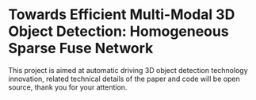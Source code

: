 # Towards Efficient Multi-Modal 3D Object Detection: Homogeneous Sparse Fuse Network

This project is aimed at automatic driving 3D object detection technology innovation, related technical details of the paper and code will be open source, thank you for your attention.
